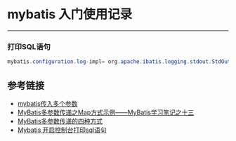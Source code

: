 # mybatis 入门使用记录
***
### 打印SQL语句
```java
mybatis.configuration.log-impl= org.apache.ibatis.logging.stdout.StdOutImpl
```

## 参考链接
- [mybatis传入多个参数](https://www.cnblogs.com/ningheshutong/p/5828854.html)
- [MyBatis多参数传递之Map方式示例——MyBatis学习笔记之十三](http://blog.51cto.com/legend2011/1030804)
- [MyBatis多参数传递的四种方式](https://blog.csdn.net/Victor_Cindy1/article/details/50195545)
- [Mybatis 开启控制台打印sql语句](https://blog.csdn.net/qq_37495786/article/details/82799910)
